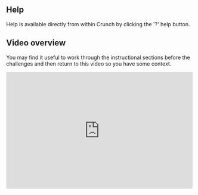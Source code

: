 ## Help
Help is available directly from within Crunch by clicking the '?' help button.

## Video overview
You may find it useful to work through the instructional sections before the challenges and then return to this video so you have some context.

<iframe src="https://player.vimeo.com/video/130090893" width="500" height="313" frameborder="0" webkitallowfullscreen mozallowfullscreen allowfullscreen></iframe>
